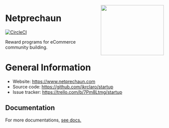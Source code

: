 <a href='https://github.com/jkrclaro/netprechaun'><img src='https://github.com/jkrclaro/netprechaun/blob/master/static/img/netprechaun.png' align='right' width='200' height='160' /></a>

# Netprechaun
[![CircleCI](https://circleci.com/gh/jkrclaro/netprechaun/tree/master.svg?style=svg&circle-token=6e39dbce5406cefdb75a5cd1e6eec03c225c055d)](https://circleci.com/gh/jkrclaro/netprechaun/tree/master)

Reward programs for eCommerce community building.

# General Information
- Website: https://www.netprechaun.com
- Source code: https://github.com/jkrclaro/startup
- Issue tracker: https://trello.com/b/7Pm8Ltmg/startup

## Documentation

For more documentations, [see docs.](https://github.com/jkrclaro/netprechaun/tree/master/docs)
